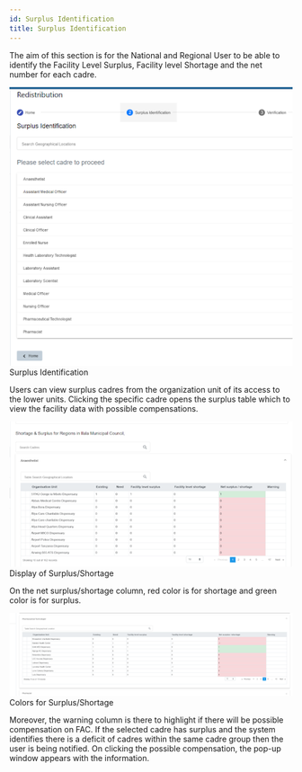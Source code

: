 ```yaml
---
id: Surplus Identification
title: Surplus Identification
---
```

The aim of this section is for the National and Regional User to be able to identify the Facility Level Surplus, Facility level Shortage and the net number for each cadre. 

![img alt](/img/LGA_Surplus_Identification1.png)
         Surplus Identification

Users can view surplus cadres from the organization unit of its access to the lower units.   Clicking the specific cadre opens the surplus table which to view the facility data with possible compensations.

![img alt](/img/LGA_Surplus_Identification2.png)
         Display of Surplus/Shortage
    
On the net surplus/shortage column, red color is for shortage and green color is for surplus.

![img alt](/img/LGA_Surplus_Identification3.png)
         Colors for Surplus/Shortage

Moreover, the warning column is there to highlight if there will be possible compensation on FAC. If the selected cadre has surplus and the system identifies there is a deficit of cadres within the same cadre group then the user is being notified. On clicking the possible compensation, the pop-up window appears with the information.

